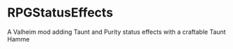 # RPGStatusEffects
A Valheim mod adding Taunt and Purity status effects with a craftable Taunt Hamme
